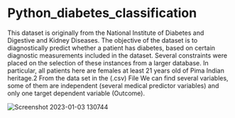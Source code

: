 # Python_diabetes_classification
This dataset is originally from the National Institute of Diabetes and Digestive and Kidney
Diseases. The objective of the dataset is to diagnostically predict whether a patient has diabetes,
based on certain diagnostic measurements included in the dataset. Several constraints were placed
on the selection of these instances from a larger database. In particular, all patients here are females
at least 21 years old of Pima Indian heritage.2
From the data set in the (.csv) File We can find several variables, some of them are independent
(several medical predictor variables) and only one target dependent variable (Outcome).


![Screenshot 2023-01-03 130744](https://user-images.githubusercontent.com/121629892/210415789-bd7c70d6-fa3e-4137-8931-217993d548bf.png)
